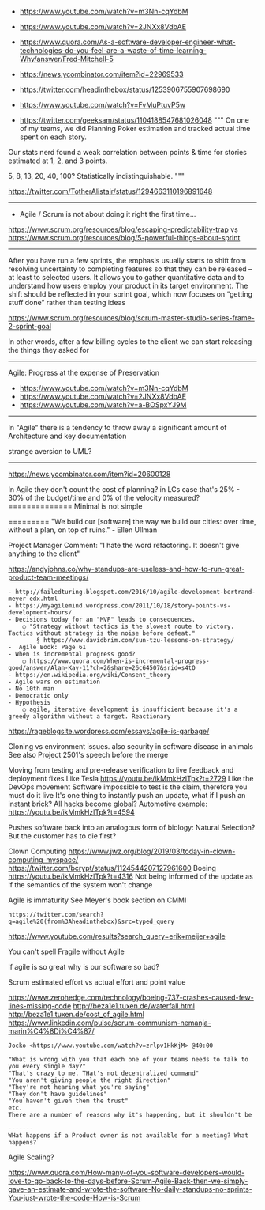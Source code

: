 - https://www.youtube.com/watch?v=m3Nn-cqYdbM
- https://www.youtube.com/watch?v=2JNXx8VdbAE
- https://www.quora.com/As-a-software-developer-engineer-what-technologies-do-you-feel-are-a-waste-of-time-learning-Why/answer/Fred-Mitchell-5
- https://news.ycombinator.com/item?id=22969533
- https://twitter.com/headinthebox/status/1253906755907698690
- https://www.youtube.com/watch?v=FvMuPtuvP5w

- https://twitter.com/geeksam/status/1104188547681026048
"""
On one of my teams, we did Planning Poker estimation and tracked actual time spent on each story.

Our stats nerd found a weak correlation between points & time for stories estimated at 1, 2, and 3 points.

5, 8, 13, 20, 40, 100? Statistically indistinguishable.
"""

https://twitter.com/TotherAlistair/status/1294663110196891648

---
- Agile / Scrum is not about doing it right the first time...

https://www.scrum.org/resources/blog/escaping-predictability-trap
vs
https://www.scrum.org/resources/blog/5-powerful-things-about-sprint

---

After you have run a few sprints, the emphasis usually starts to shift from resolving uncertainty to completing features so that they can be released – at least to selected users. It allows you to gather quantitative data and to understand how users employ your product in its target environment. The shift should be reflected in your sprint goal, which now focuses on “getting stuff done” rather than testing ideas

https://www.scrum.org/resources/blog/scrum-master-studio-series-frame-2-sprint-goal

In other words, after a few billing cycles to the client we can start releasing the things they asked for

---
Agile: Progress at the expense of Preservation

- https://www.youtube.com/watch?v=m3Nn-cqYdbM
- https://www.youtube.com/watch?v=2JNXx8VdbAE 
- https://www.youtube.com/watch?v=a-BOSpxYJ9M

---
In "Agile" there is a tendency to throw away a significant amount of Architecture and key documentation

strange aversion to UML?

---
https://news.ycombinator.com/item?id=20600128

In Agile they don't count the cost of planning?
	in LCs case that's 25% - 30% of the budget/time and 0% of the velocity measured?
	==============
Minimal is not simple

=========
"We build our [software] the way we build our cities: over time, without a plan, on top of ruins." - Ellen Ullman


Project Manager Comment:
"I hate the word refactoring. It doesn't give anything to the client"

https://andyjohns.co/why-standups-are-useless-and-how-to-run-great-product-team-meetings/

	- http://failedturing.blogspot.com/2016/10/agile-development-bertrand-meyer-edx.html 
	- https://myagilemind.wordpress.com/2011/10/18/story-points-vs-development-hours/
	- Decisions today for an "MVP" leads to consequences.
		○ "Strategy without tactics is the slowest route to victory. Tactics without strategy is the noise before defeat."
			§ https://www.davidbrim.com/sun-tzu-lessons-on-strategy/
	-  Agile Book: Page 61
	- When is incremental progress good?
		○ https://www.quora.com/When-is-incremental-progress-good/answer/Alan-Kay-11?ch=2&share=26c64507&srid=s4tO
	- https://en.wikipedia.org/wiki/Consent_theory
	- Agile wars on estimation
	- No 10th man
	- Democratic only
	- Hypothesis
		○ agile, iterative development is insufficient because it's a greedy algorithm without a target. Reactionary
https://rageblogsite.wordpress.com/essays/agile-is-garbage/

Cloning vs environment issues.
	also security in software
	disease in animals
	See also Project 2501's speech before the merge

Moving from testing and pre-release verification to 
live feedback and deployment fixes
	Like Tesla <https://youtu.be/ikMmkHzlTpk?t=2729>
	Like the DevOps movement
Software impossible to test is the claim, therefore you must do it live
	It's one thing to instantly push an update, what if I push an instant brick?
	All hacks become global?
		Automotive example: https://youtu.be/ikMmkHzlTpk?t=4594

Pushes software back into an analogous form of biology:
	Natural Selection?
	But the customer has to die first?

Clown Computing
	https://www.jwz.org/blog/2019/03/today-in-clown-computing-myspace/
	https://twitter.com/bcrypt/status/1124544207127961600
	Boeing
		https://youtu.be/ikMmkHzlTpk?t=4316
		Not being informed of the update as if the semantics of the system won't change
		
Agile is immaturity
    See Meyer's book section on CMMI
	
	https://twitter.com/search?q=agile%20(from%3Aheadinthebox)&src=typed_query
https://www.youtube.com/results?search_query=erik+meijer+agile

You can't spell Fragile without Agile 

if agile is so great why is our software so bad?

Scrum
	estimated effort vs actual effort and point value

https://www.zerohedge.com/technology/boeing-737-crashes-caused-few-lines-missing-code
http://beza1e1.tuxen.de/waterfall.html
http://beza1e1.tuxen.de/cost_of_agile.html
https://www.linkedin.com/pulse/scrum-communism-nemanja-marin%C4%8Di%C4%87/


	Jocko <https://www.youtube.com/watch?v=zrlpv1HkKjM> @40:00
	
	"What is wrong with you that each one of your teams needs to talk to you every single day?"
	"That's crazy to me. THat's not decentralized command"
	"You aren't giving people the right direction"
	"They're not hearing what you're saying"
	"They don't have guidelines"
	"You haven't given them the trust"
	etc.
	There are a number of reasons why it's happening, but it shouldn't be
	
	-------
	WHat happens if a Product owner is not available for a meeting? What happens?

Agile Scaling?

https://www.quora.com/How-many-of-you-software-developers-would-love-to-go-back-to-the-days-before-Scrum-Agile-Back-then-we-simply-gave-an-estimate-and-wrote-the-software-No-daily-standups-no-sprints-You-just-wrote-the-code-How-is-Scrum
